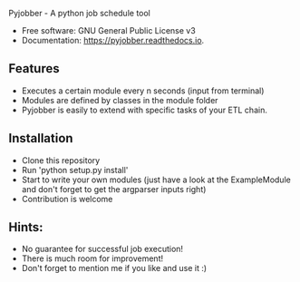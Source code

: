 Pyjobber - A python job schedule tool

* Free software: GNU General Public License v3
* Documentation: https://pyjobber.readthedocs.io.

Features
--------

* Executes a certain module every n seconds (input from terminal)
* Modules are defined by classes in the module folder
* Pyjobber is easily to extend with specific tasks of your ETL chain.

Installation
------------
* Clone this repository
* Run 'python setup.py install'
* Start to write your own modules (just have a look at the ExampleModule and don't forget to get the argparser inputs right)
* Contribution is welcome

Hints:
------------
* No guarantee for successful job execution!
* There is much room for improvement!
* Don't forget to mention me if you like and use it :)
